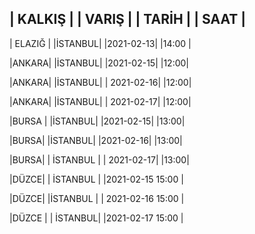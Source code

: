 

| KALKIŞ |                | VARIŞ  |          | TARİH    |       | SAAT |
-------------------------------------------------------------------
| ELAZIĞ |              	|İSTANBUL|        	|2021-02-13|	     |14:00 |


|ANKARA|             	|İSTANBUL|        |2021-02-15|	|12:00|


|ANKARA|             	|İSTANBUL|      | 2021-02-16|    |12:00|

|ANKARA|             	|İSTANBUL|       | 2021-02-17|	|12:00|


|BURSA |              	|İSTANBUL|        |2021-02-15|	|13:00|


|BURSA|               	|İSTANBUL|        |2021-02-16|	|13:00|


|BURSA|               |	İSTANBUL |      | 2021-02-17|  	|13:00|


|DÜZCE|               |	İSTANBUL  |      |2021-02-15	15:00 |     


|DÜZCE|               	|İSTANBUL |      | 2021-02-16	15:00 |


|DÜZCE |              |	İSTANBUL|       |2021-02-17	15:00 |
